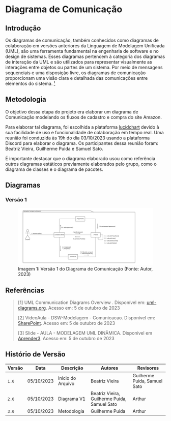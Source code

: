 # Diagrama de Comunicação

## Introdução

Os diagramas de comunicação, também conhecidos como diagramas de colaboração em
versões anteriores da Linguagem de Modelagem Unificada (UML), são uma
ferramenta fundamental na engenharia de software e no design de sistemas. Esses
diagramas pertencem à categoria dos diagramas de interação da UML e são
utilizados para representar visualmente as interações entre objetos ou partes
de um sistema. Por meio de mensagens sequenciais e uma disposição livre, os
diagramas de comunicação proporcionam uma visão clara e detalhada das
comunicações entre elementos do sistema.  [¹](#ancora1)

## Metodologia

O objetivo dessa etapa do projeto era elaborar um diagrama de Comunicação
modelando os fluxos de cadastro e compra do site Amazon.

Para elaborar tal diagrama, foi escolhida a plataforma
[lucidchart](https://www.lucidchart.com) devido à sua facilidade de uso e
funcionalidade de colaboração em tempo real. Uma reunião foi conduzida às 19h do dia
03/10/2023 usando a plataforma Discord para elaborar o diagrama. Os
participantes dessa reunião foram: Beatriz Vieira, Guilherme Puida e Samuel
Sato.

É importante destacar que o diagrama elaborado usou como referência outros
diagramas estáticos previamente elaborados pelo grupo, como o diagrama de
classes e o diagrama de pacotes.

## Diagramas

### Versão 1

<figure>
  <img src="v1.png" />
  <figcaption>Imagem 1: Versão 1 do Diagrama de Comunicação (Fonte: Autor, 2023)</figcaption>
</figure>

## Referências

> [1] UML Communication Diagrams Overview . Disponível em: [uml-diagrams.org](https://www.uml-diagrams.org/communication-diagrams.html). Acesso em: 5 de outubro de 2023
>
> [2] VideoAula - DSW-Modelagem - Comunicacao. Disponível em: [SharePoint](https://unbbr-my.sharepoint.com/personal/mileneserrano_unb_br/_layouts/15/stream.aspx?id=%2Fpersonal%2Fmileneserrano%5Funb%5Fbr%2FDocuments%2FArqDSW%20%2D%20V%C3%ADdeosOriginais%2F06b%20%2D%20VideoAula%20%2D%20DSW%2DModelagem%20%2D%20Comunicacao%2Emp4&ga=1). Acesso em: 5 de outubro de 2023
>
> [3] Slide - AULA - MODELAGEM UML DINÂMICA. Disponivel em [Aprender3](https://aprender3.unb.br/pluginfile.php/2649430/mod_label/intro/Arquitetura%20e%20Desenho%20de%20Software%20-%20Aula%20Modelagem%20UML%20Din%C3%A2mica%20-%20Profa.%20Milene.pdf). Acesso em: 5 de outubro de 2023

## Histório de Versão

| Versão | Data       | Descrição         | Autores                                      | Revisores                    |
| ------ | ---------- | ----------------- | -------------------------------------------- | ---------------------------- |
| `1.0`  | 05/10/2023 | Inicio do Arquivo | Beatriz Vieira                               | Guilherme Puida, Samuel Sato |
| `2.0`  | 05/10/2023 | Diagrama V1       | Beatriz Vieira, Guilherme Puida, Samuel Sato | Arthur                       |
| `3.0`  | 05/10/2023 | Metodologia       | Guilherme Puida                              | Arthur                       |
